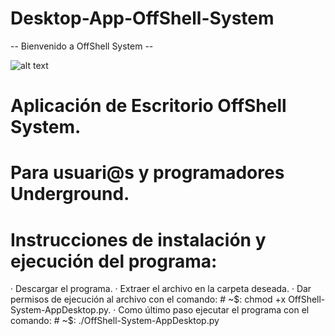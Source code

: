 # Desktop-App-OffShell-System
-- Bienvenido a OffShell System --

![alt text](https://4.bp.blogspot.com/-0cryA22dyKw/XZUQw7cBBQI/AAAAAAAAC4k/w10SDiY77ngeKSFpe1GM0mKKhZJ_PIqjwCK4BGAYYCw/s1280/primate.gif)
# Aplicación de Escritorio OffShell System.
# Para usuari@s y programadores Underground.
# Instrucciones de instalación y ejecución del programa:
  · Descargar el programa.
  · Extraer el archivo en la carpeta deseada.
  · Dar permisos de ejecución al archivo con el comando:
      # ~$: chmod +x OffShell-System-AppDesktop.py.
  · Como último paso ejecutar el programa con el comando: 
      # ~$: ./OffShell-System-AppDesktop.py
